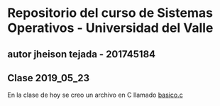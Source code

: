 # Repositorio del curso de Sistemas Operativos - Universidad del Valle
## autor jheison tejada - 201745184

## Clase 2019_05_23
En la clase de hoy se creo un archivo en C llamado [basico.c](basico.c)
